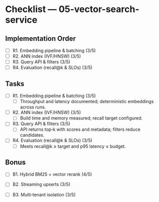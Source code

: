 # Checklist — 05-vector-search-service

## Implementation Order
- [ ] R1. Embedding pipeline & batching (3/5)
- [ ] R2. ANN index (IVF/HNSW) (3/5)
- [ ] R3. Query API & filters (3/5)
- [ ] R4. Evaluation (recall@k & SLOs) (3/5)

## Tasks

- [ ] R1. Embedding pipeline & batching (3/5)
  - [ ] Throughput and latency documented; deterministic embeddings across runs.

- [ ] R2. ANN index (IVF/HNSW) (3/5)
  - [ ] Build time and memory measured; recall target configured.

- [ ] R3. Query API & filters (3/5)
  - [ ] API returns top‑k with scores and metadata; filters reduce candidates.

- [ ] R4. Evaluation (recall@k & SLOs) (3/5)
  - [ ] Meets recall@k ≥ target and p95 latency ≤ budget.

## Bonus

- [ ] B1. Hybrid BM25 + vector rerank (4/5)

- [ ] B2. Streaming upserts (3/5)

- [ ] B3. Multi‑tenant isolation (3/5)
